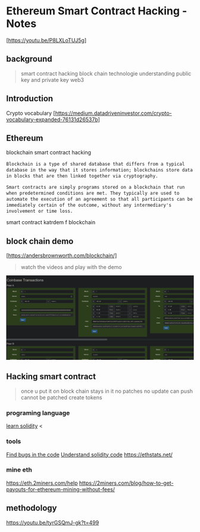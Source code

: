 # Ethereum Smart Contract Hacking -Notes
[https://youtu.be/P8LXLoTUJ5g]

## background 
>smart contract hacking 
>block chain technologie understanding 
>public key and private key 
>web3

## Introduction 

Crypto vocabulary [https://medium.datadriveninvestor.com/crypto-vocabulary-expanded-76131d26537b]


## Ethereum  

blockchain smart contract hacking 

```language
Blockchain is a type of shared database that differs from a typical database in the way that it stores information; blockchains store data in blocks that are then linked together via cryptography.
```

```language
Smart contracts are simply programs stored on a blockchain that run when predetermined conditions are met. They typically are used to automate the execution of an agreement so that all participants can be immediately certain of the outcome, without any intermediary's involvement or time loss.
```
smart contract katrdem f blockchain 

## block chain demo 
[https://andersbrownworth.com/blockchain/]

> watch the videos and play with the demo

<img src='./demo.png'>


## Hacking smart contract 

> once u put it on block chain stays in it no patches no update can push 
> cannot be patched 
> create tokens

### programing language

[learn solidity](https://github.com/willitscale/learning-solidity) <




### tools 

[Find bugs in the code](https://github.com/enzymefinance/oyente)
[Understand solidity code](https://github.com/raineorshine/solgraph)
https://ethstats.net/


### mine eth 

https://eth.2miners.com/help
https://2miners.com/blog/how-to-get-payouts-for-ethereum-mining-without-fees/


## methodology 

https://youtu.be/tyrGSQmJ-gk?t=499